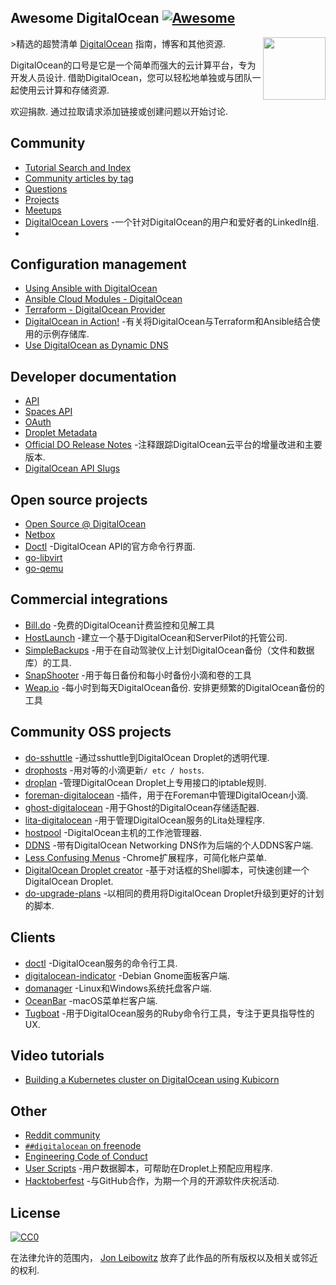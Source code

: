<div class="github-widget" data-repo="jonleibowitz/awesome-digitalocean"></div>

## Awesome DigitalOcean [![Awesome](https://awesome.re/badge.svg)](https://awesome.re)

[<img src="https://raw.githubusercontent.com/jonleibowitz/awesome-digitalocean/master/media/DO_Logo.png" align="right" width="100">](https://www.digitalocean.com/)

&gt;精选的超赞清单 [DigitalOcean](https://www.digitalocean.com) 指南，博客和其他资源.

 DigitalOcean的口号是它是一个简单而强大的云计算平台，专为开发人员设计. 借助DigitalOcean，您可以轻松地单独或与团队一起使用云计算和存储资源. 

欢迎捐款. 通过拉取请求添加链接或创建问题以开始讨论.





## Community

- [Tutorial Search and Index](https://www.digitalocean.com/community/tutorials)
- [Community articles by tag](https://www.digitalocean.com/community/tags)
- [Questions](https://www.digitalocean.com/community/questions)
- [Projects](https://www.digitalocean.com/community/projects)
- [Meetups](https://www.meetup.com/pro/digitalocean/)
- [DigitalOcean Lovers](https://www.linkedin.com/groups/8876623/) -一个针对DigitalOcean的用户和爱好者的LinkedIn组.
- 

## Configuration management

- [Using Ansible with DigitalOcean](https://the.binbashtheory.com/using-ansible-with-digitalocean/)
- [Ansible Cloud Modules - DigitalOcean](https://docs.ansible.com/ansible/latest/collections/community/digitalocean/index.html#plugins-in-community-digitalocean)
- [Terraform - DigitalOcean Provider](https://www.terraform.io/docs/providers/do/)
- [DigitalOcean in Action!](https://github.com/keinohguchi/do-in-action) -有关将DigitalOcean与Terraform和Ansible结合使用的示例存储库.
- [Use DigitalOcean as Dynamic DNS](https://surdu.me/2019/07/28/digital-ocean-ddns.html)

## Developer documentation

- [API](https://developers.digitalocean.com/documentation/v2/)
- [Spaces API](https://developers.digitalocean.com/documentation/spaces/)
- [OAuth](https://developers.digitalocean.com/documentation/oauth/)
- [Droplet Metadata](https://developers.digitalocean.com/documentation/metadata/)
- [Official DO Release Notes](https://www.digitalocean.com/docs/release-notes/) -注释跟踪DigitalOcean云平台的增量改进和主要版本.
- [DigitalOcean API Slugs](https://slugs.do-api.dev/)

## Open source projects

- [Open Source @ DigitalOcean](https://developers.digitalocean.com/opensource/)
- [Netbox](https://github.com/digitalocean/netbox)
- [Doctl](https://github.com/digitalocean/doctl) -DigitalOcean API的官方命令行界面.
- [go-libvirt](https://github.com/digitalocean/go-libvirt)
- [go-qemu](https://github.com/digitalocean/go-qemu)

## Commercial integrations

- [Bill.do](https://bill.do) -免费的DigitalOcean计费监控和见解工具
- [HostLaunch](https://hostlaunch.io) -建立一个基于DigitalOcean和ServerPilot的托管公司.
- [SimpleBackups](https://simplebackups.io) -用于在自动驾驶仪上计划DigitalOcean备份（文件和数据库）的工具.
- [SnapShooter](https://snapshooter.io/digitalocean) -用于每日备份和每小时备份小滴和卷的工具
- [Weap.io](https://weap.io)  -每小时到每天DigitalOcean备份. 安排更频繁的DigitalOcean备份的工具

## Community OSS projects

- [do-sshuttle](https://github.com/f/do-sshuttle) -通过sshuttle到DigitalOcean Droplet的透明代理.
- [drophosts](https://github.com/qmx/drophosts) -用对等的小滴更新`/ etc / hosts`.
- [droplan](https://github.com/tam7t/droplan) -管理DigitalOcean Droplet上专用接口的iptable规则.
- [foreman-digitalocean](https://github.com/theforeman/foreman-digitalocean) -插件，用于在Foreman中管理DigitalOcean小滴.
- [ghost-digitalocean](https://github.com/shiva-hack/ghost-digitalocean) -用于Ghost的DigitalOcean存储适配器.
- [lita-digitalocean](https://github.com/jimmycuadra/lita-digitalocean) -用于管理DigitalOcean服务的Lita处理程序.
- [hostpool](https://github.com/progrium/hostpool) -DigitalOcean主机的工作池管理器.
- [DDNS](https://github.com/skibish/ddns) -带有DigitalOcean Networking DNS作为后端的个人DDNS客户端.
- [Less Confusing Menus](https://github.com/addpipe/Less-Confusing-Digital-Ocean-Menus) -Chrome扩展程序，可简化帐户菜单.
- [DigitalOcean Droplet creator](https://github.com/NicholasPCole/dodc) -基于对话框的Shell脚本，可快速创建一个DigitalOcean Droplet.
- [do-upgrade-plans](https://github.com/bjornjohansen/do-upgrade-plans) -以相同的费用将DigitalOcean Droplet升级到更好的计划的脚本.

## Clients

- [doctl](https://github.com/digitalocean/doctl) -DigitalOcean服务的命令行工具.
- [digitalocean-indicator](https://github.com/andrewsomething/digitalocean-indicator) -Debian Gnome面板客户端.
- [domanager](https://github.com/itohnobue/domanager) -Linux和Windows系统托盘客户端.
- [OceanBar](https://github.com/terhechte/OceanBar) -macOS菜单栏客户端.
- [Tugboat](https://github.com/pearkes/tugboat) -用于DigitalOcean服务的Ruby命令行工具，专注于更具指导性的UX.

## Video tutorials

- [Building a Kubernetes cluster on DigitalOcean using Kubicorn](https://www.youtube.com/watch?v=XpxgSZ3dspE)

## Other

- [Reddit community](https://www.reddit.com/r/digital_ocean/)
- [`##digitalocean` on freenode](https://webchat.freenode.net/)
- [Engineering Code of Conduct](https://github.com/digitalocean/engineering-code-of-conduct)
- [User Scripts](https://github.com/digitalocean/do_user_scripts) -用户数据脚本，可帮助在Droplet上预配应用程序.
- [Hacktoberfest](https://hacktoberfest.digitalocean.com/) -与GitHub合作，为期一个月的开源软件庆祝活动.

## License

[![CC0](http://mirrors.creativecommons.org/presskit/buttons/88x31/svg/cc-zero.svg)](https://creativecommons.org/publicdomain/zero/1.0/)

在法律允许的范围内， [Jon Leibowitz](https://github.com/jonleibowitz) 放弃了此作品的所有版权以及相关或邻近的权利.
